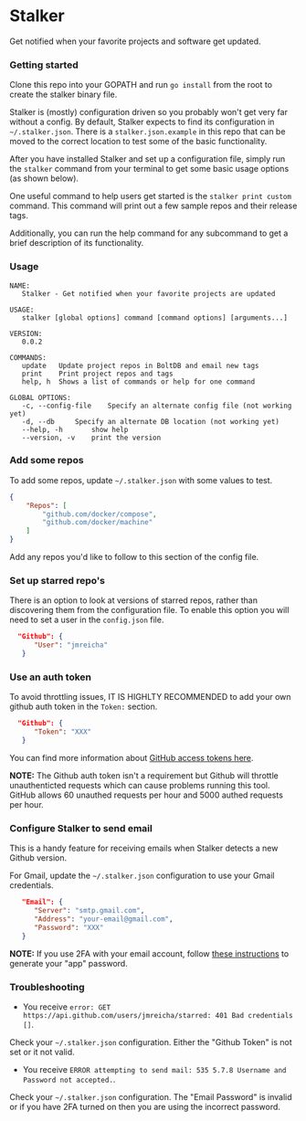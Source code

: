 # Stalker

Get notified when your favorite projects and software get updated.

### Getting started

Clone this repo into your GOPATH and run `go install` from the root to create the stalker binary file.

Stalker is (mostly) configuration driven so you probably won't get very far without a config.  By default, Stalker expects to find its configuration in `~/.stalker.json`.  There is a `stalker.json.example` in this repo that can be moved to the correct location to test some of the basic functionality.

After you have installed Stalker and set up a configuration file, simply run the `stalker` command from your terminal to get some basic usage options (as shown below).

One useful command to help users get started is the `stalker print custom` command.  This command will print out a few sample repos and their release tags.

Additionally, you can run the help command for any subcommand to get a brief description of its functionality.

### Usage

```
NAME:
   Stalker - Get notified when your favorite projects are updated

USAGE:
   stalker [global options] command [command options] [arguments...]

VERSION:
   0.0.2

COMMANDS:
   update	Update project repos in BoltDB and email new tags
   print	Print project repos and tags
   help, h	Shows a list of commands or help for one command

GLOBAL OPTIONS:
   -c, --config-file	Specify an alternate config file (not working yet)
   -d, --db		Specify an alternate DB location (not working yet)
   --help, -h		show help
   --version, -v	print the version
```

### Add some repos

To add some repos, update `~/.stalker.json` with some values to test.

```json
{
    "Repos": [
        "github.com/docker/compose",
        "github.com/docker/machine"
    ]
}
```

Add any repos you'd like to follow to this section of the config file.

### Set up starred repo's

There is an option to look at versions of starred repos, rather than discovering them from the configuration file.  To enable this option you will need to set a user in the `config.json` file.

```json
  "Github": {
      "User": "jmreicha"
   }
```

### Use an auth token

To avoid throttling issues, IT IS HIGHLTY RECOMMENDED to add your own github auth token in
the `Token:` section.

```json
  "Github": {
      "Token": "XXX"
   }
```

You can find more information about [GitHub access tokens here](https://help.github.com/articles/creating-an-access-token-for-command-line-use/).

**NOTE:** The Github auth token isn't a requirement but Github will throttle unauthenticted requests which can
cause problems running this tool.  GitHub allows 60 unauthed requests per hour
and 5000 authed requests per hour.

### Configure Stalker to send email

This is a handy feature for receiving emails when Stalker detects a new Github version.

For Gmail, update the `~/.stalker.json` configuration to use your Gmail credentials.

```json
   "Email": {
      "Server": "smtp.gmail.com",
      "Address": "your-email@gmail.com",
      "Password": "XXX"
   }
```

**NOTE:** If you use 2FA with your email account, follow [these instructions](https://support.google.com/accounts/answer/185833) to generate your "app" password.

### Troubleshooting

 * You receive `error: GET https://api.github.com/users/jmreicha/starred: 401 Bad credentials []`.

Check your `~/.stalker.json` configuration.  Either the "Github Token" is not set or it not valid.

 * You receive `ERROR attempting to send mail: 535 5.7.8 Username and Password not accepted.`.

Check your `~/.stalker.json` configuration.  The "Email Password" is invalid or if you have 2FA turned on then you are using the incorrect password.
